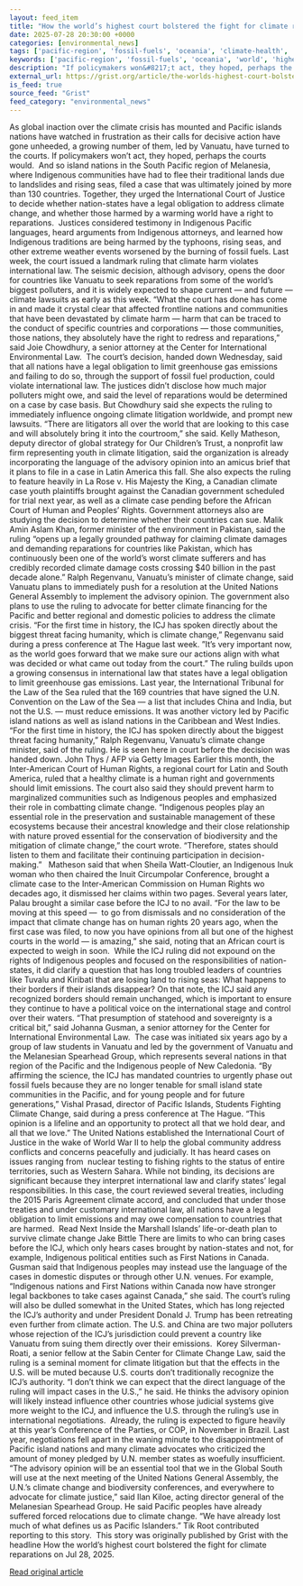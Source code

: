 ```yaml
---
layout: feed_item
title: "How the world’s highest court bolstered the fight for climate reparations"
date: 2025-07-28 20:30:00 +0000
categories: [environmental_news]
tags: ['pacific-region', 'fossil-fuels', 'oceania', 'climate-health', 'urgent', 'year-2025', 'paris-agreement', 'tropical-storms', 'climate-policy', 'emissions']
keywords: ['pacific-region', 'fossil-fuels', 'oceania', 'world', 'highest', 'urgent', 'court', 'climate-health']
description: "If policymakers won&#8217;t act, they hoped, perhaps the courts would"
external_url: https://grist.org/article/the-worlds-highest-court-bolstered-the-fight-for-climate-reparations/
is_feed: true
source_feed: "Grist"
feed_category: "environmental_news"
---
```


As global inaction over the climate crisis has mounted and Pacific islands nations have watched in frustration as their calls for decisive action have gone unheeded, a growing number of them, led by Vanuatu, have turned to the courts. If policymakers won&#8217;t act, they hoped, perhaps the courts would.&nbsp; And so island nations in the South Pacific region of Melanesia, where Indigenous communities have had to flee their traditional lands due to landslides and rising seas, filed a case that was ultimately joined by more than 130 countries. Together, they urged the International Court of Justice to decide whether nation-states have a legal obligation to address climate change, and whether those harmed by a warming world have a right to reparations.&nbsp; Justices considered testimony in Indigenous Pacific languages, heard arguments from Indigenous attorneys, and learned how Indigenous traditions are being harmed by the typhoons, rising seas, and other extreme weather events worsened by the burning of fossil fuels. Last week, the court issued a landmark ruling that climate harm violates international law. The seismic decision, although advisory, opens the door for countries like Vanuatu to seek reparations from some of the world’s biggest polluters, and it is widely expected to shape current — and future — climate lawsuits as early as this week. “What the court has done has come in and made it crystal clear that affected frontline nations and communities that have been devastated by climate harm — harm that can be traced to the conduct of specific countries and corporations — those communities, those nations, they absolutely have the right to redress and reparations,” said Joie Chowdhury, a senior attorney at the Center for International Environmental Law.&nbsp; The court&#8217;s decision, handed down Wednesday, said that all nations have a legal obligation to limit greenhouse gas emissions and failing to do so, through the support of fossil fuel production, could violate international law. The justices didn&#8217;t disclose how much major polluters might owe, and said the level of reparations would be determined on a case by case basis. But Chowdhury said she expects the ruling to immediately influence ongoing climate litigation worldwide, and prompt new lawsuits. “There are litigators all over the world that are looking to this case and will absolutely bring it into the courtroom,” she said. Kelly Matheson, deputy director of global strategy for Our Children’s Trust, a nonprofit law firm representing youth in climate litigation, said the organization is already incorporating the language of the advisory opinion into an amicus brief that it plans to file in a case in Latin America this fall. She also expects the ruling to feature heavily in La Rose v. His Majesty the King, a Canadian climate case youth plaintiffs brought against the Canadian government scheduled for trial next year, as well as a climate case pending before the African Court of Human and Peoples’ Rights. Government attorneys also are studying the decision to determine whether their countries can sue. Malik Amin Aslam Khan, former minister of the environment in Pakistan, said the ruling “opens up a legally grounded pathway for claiming climate damages and demanding reparations for countries like Pakistan, which has continuously been one of the world’s worst climate sufferers and has credibly recorded climate damage costs crossing $40 billion in the past decade alone.” Ralph Regenvanu, Vanuatu’s minister of climate change, said Vanuatu plans to immediately push for a resolution at the United Nations General Assembly to implement the advisory opinion. The government also plans to use the ruling to advocate for better climate financing for the Pacific and better regional and domestic policies to address the climate crisis. “For the first time in history, the ICJ has spoken directly about the biggest threat facing humanity, which is climate change,” Regenvanu said during a press conference at The Hague last week. ”It&#8217;s very important now, as the world goes forward that we make sure our actions align with what was decided or what came out today from the court.” The ruling builds upon a growing consensus in international law that states have a legal obligation to limit greenhouse gas emissions. Last year, the International Tribunal for the Law of the Sea ruled that the 169 countries that have signed the U.N. Convention on the Law of the Sea —&nbsp;a list that includes China and India, but not the U.S. —&nbsp;must reduce emissions. It was another victory led by Pacific island nations as well as island nations in the Caribbean and West Indies. “For the first time in history, the ICJ has spoken directly about the biggest threat facing humanity,” Ralph Regenvanu, Vanuatu’s climate change minister, said of the ruling. He is seen here in court before the decision was handed down. John Thys / AFP via Getty Images Earlier this month, the Inter-American Court of Human Rights, a regional court for Latin and South America, ruled that a healthy climate is a human right and governments should limit emissions. The court also said they should prevent harm to marginalized communities such as Indigenous peoples and emphasized their role in combatting climate change. “Indigenous peoples play an essential role in the preservation and sustainable management of these ecosystems because their ancestral knowledge and their close relationship with nature proved essential for the conservation of biodiversity and the mitigation of climate change,” the court wrote. “Therefore, states should listen to them and facilitate their continuing participation in decision-making.”&nbsp;&nbsp; Matheson said that when Sheila Watt-Cloutier, an Indigenous Inuk woman who then chaired the Inuit Circumpolar Conference, brought a climate case to the Inter-American Commission on Human Rights wo decades ago, it dismissed her claims within two pages. Several years later, Palau brought a similar case before the ICJ to no avail. “For the law to be moving at this speed —&nbsp; to go from dismissals and no consideration of the impact that climate change has on human rights 20 years ago, when the first case was filed, to now you have opinions from all but one of the highest courts in the world — is amazing,” she said, noting that an African court is expected to weigh in soon.&nbsp; While the ICJ ruling did not expound on the rights of Indigenous peoples and focused on the responsibilities of nation-states, it did clarify a question that has long troubled leaders of countries like Tuvalu and Kiribati that are losing land to rising seas: What happens to their borders if their islands disappear? On that note, the ICJ said any recognized borders should remain unchanged, which is important to ensure they continue to have a political voice on the international stage and control over their waters. “That presumption of statehood and sovereignty is a critical bit,” said Johanna Gusman, a senior attorney for the Center for International Environmental Law.&nbsp; The case was initiated six years ago by a group of law students in Vanuatu and led by the government of Vanuatu and the Melanesian Spearhead Group, which represents several nations in that region of the Pacific and the Indigenous people of New Caledonia. “By affirming the science, the ICJ has mandated countries to urgently phase out fossil fuels because they are no longer tenable for small island state communities in the Pacific, and for young people and for future generations,” Vishal Prasad, director of Pacific Islands, Students Fighting Climate Change, said during a press conference at The Hague. “This opinion is a lifeline and an opportunity to protect all that we hold dear, and all that we love.” The United Nations established the International Court of Justice in the wake of World War II to help the global community address conflicts and concerns peacefully and judicially. It has heard cases on issues ranging from&nbsp; nuclear testing to fishing rights to the status of entire territories, such as Western Sahara. While not binding, its decisions are significant because they interpret international law and clarify states’ legal responsibilities. In this case, the court reviewed several treaties, including the 2015 Paris Agreement climate accord, and concluded that under those&nbsp; treaties and under customary international law, all nations have a legal obligation to limit emissions and may owe compensation to countries that are harmed.&nbsp; Read Next Inside the Marshall Islands’ life-or-death plan to survive climate change Jake Bittle There are limits to who can bring cases before the ICJ, which only hears cases brought by nation-states and not, for example, Indigenous political entities such as First Nations in Canada. Gusman said that Indigenous peoples may instead use the language of the cases in domestic disputes or through other U.N. venues. For example, “Indigenous nations and First Nations within Canada now have stronger legal backbones to take cases against Canada,” she said. The court&#8217;s ruling will also be dulled somewhat in the United States, which has long rejected the ICJ’s authority and under President Donald J. Trump has been retreating even further from climate action. The U.S. and China are two major polluters whose rejection of the ICJ’s jurisdiction could prevent a country like Vanuatu from suing them directly over their emissions.&nbsp; Korey Silverman-Roati, a senior fellow at the Sabin Center for Climate Change Law, said the ruling is a seminal moment for climate litigation but that the effects in the U.S. will be muted because U.S. courts don’t traditionally recognize the ICJ’s authority. “I don’t think we can expect that the direct language of the ruling will impact cases in the U.S.,” he said. He thinks the advisory opinion will likely instead influence other countries whose judicial systems give more weight to the ICJ, and influence the U.S. through the ruling’s use in international negotiations.&nbsp; Already, the ruling is expected to figure heavily at this year’s Conference of the Parties, or COP, in November in Brazil. Last year, negotiations fell apart in the waning minute to the disappointment of Pacific island nations and many climate advocates who criticized the amount of money pledged by U.N. member states as woefully insufficient.&nbsp; “The advisory opinion will be an essential tool that we in the Global South will use at the next meeting of the United Nations General Assembly, the U.N.’s climate change and biodiversity conferences, and everywhere to advocate for climate justice,” said Ilan Kiloe, acting director general of the Melanesian Spearhead Group. He said Pacific peoples have already suffered forced relocations due to climate change. “We have already lost much of what defines us as Pacific Islanders.” Tik Root contributed reporting to this story.&nbsp; This story was originally published by Grist with the headline How the world&#8217;s highest court bolstered the fight for climate reparations on Jul 28, 2025.

[Read original article](https://grist.org/article/the-worlds-highest-court-bolstered-the-fight-for-climate-reparations/)
